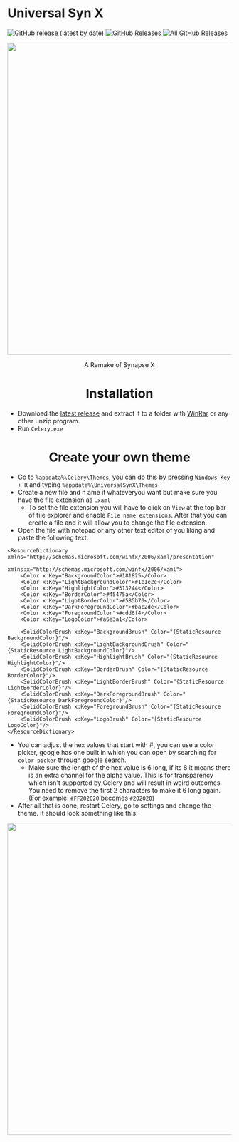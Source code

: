 # Universal Syn X

<p>
  <a href="https://github.com/KribbyWare/Universal-Syn-X/releases/latest"><img alt="GitHub release (latest by date)" src="https://img.shields.io/github/v/tag/KribbyWare/Universal-Syn-X?color=1f2829&label=Latest&logo=github"></a>
  <a href="https://github.com/KribbyWare/Universal-Syn-X/releases/latest"><img alt="GitHub Releases" src="https://img.shields.io/github/downloads/KribbyWare/Universal-Syn-X/latest/total?color=1f2829&label=Latest%20Downloads&logo=github"></a>
  <a href="https://github.com/KribbyWare/Universal-Syn-X/releases"><img alt="All GitHub Releases" src="https://img.shields.io/github/downloads/KribbyWare/Universal-Syn-X/total?color=1f2829&label=Total%20Downloads&logo=github"></a>
</p>

<p align="center">
  <img src="https://raw.githubusercontent.com/KribbyWare/Universal-Syn-X/master/src/themes-result/UniversalSynXUI.png" width="700">
  <p align="center">
    A Remake of Synapse X
  </p>
</p>

<h1 align="center">Installation</h1>

* Download the [latest release](https://github.com/KribbyWare/Universal-Syn-X/releases/latest) and extract it to a folder with [WinRar](https://win-rar.com) or any other unzip program.
* Run `Celery.exe`

<a name="themetutorial"></a><h1 align="center">Create your own theme</h1>

- Go to `%appdata%\Celery\Themes`, you can do this by pressing `Windows Key + R` and typing `%appdata%\UniversalSynX\Themes`
- Create a new file and n ame it whateveryou want but make sure you have the file extension as `.xaml`
  - To set the file extension you will have to click on `View` at the top bar of file explorer and enable `File name extensions`. After that you can create a file and it will allow you to change the file extension.
- Open the file with notepad or any other text editor of you liking and paste the following text:
```xaml
<ResourceDictionary xmlns="http://schemas.microsoft.com/winfx/2006/xaml/presentation"
                    xmlns:x="http://schemas.microsoft.com/winfx/2006/xaml">
    <Color x:Key="BackgroundColor">#181825</Color>
    <Color x:Key="LightBackgroundColor">#1e1e2e</Color>
    <Color x:Key="HighlightColor">#313244</Color>
    <Color x:Key="BorderColor">#45475a</Color>
    <Color x:Key="LightBorderColor">#585b70</Color>
    <Color x:Key="DarkForegroundColor">#bac2de</Color>
    <Color x:Key="ForegroundColor">#cdd6f4</Color>
    <Color x:Key="LogoColor">#a6e3a1</Color>

    <SolidColorBrush x:Key="BackgroundBrush" Color="{StaticResource BackgroundColor}"/>
    <SolidColorBrush x:Key="LightBackgroundBrush" Color="{StaticResource LightBackgroundColor}"/>
    <SolidColorBrush x:Key="HighlightBrush" Color="{StaticResource HighlightColor}"/>
    <SolidColorBrush x:Key="BorderBrush" Color="{StaticResource BorderColor}"/>
    <SolidColorBrush x:Key="LightBorderBrush" Color="{StaticResource LightBorderColor}"/>
    <SolidColorBrush x:Key="DarkForegroundBrush" Color="{StaticResource DarkForegroundColor}"/>
    <SolidColorBrush x:Key="ForegroundBrush" Color="{StaticResource ForegroundColor}"/>
    <SolidColorBrush x:Key="LogoBrush" Color="{StaticResource LogoColor}"/>
</ResourceDictionary>
```
- You can adjust the hex values that start with #, you can use a color picker, google has one built in which you can open by searching for `color picker` through google search.
  - Make sure the length of the hex value is 6 long, if its 8 it means there is an extra channel for the alpha value. This is for transparency which isn't supported by Celery and will result in weird outcomes. You need to remove the first 2 characters to make it 6 long again. (For example: `#FF202020` becomes `#202020`)
- After all that is done, restart Celery, go to settings and change the theme. It should look something like this:
<p align="center">
  <img src="https://raw.githubusercontent.com/KribbyWare/Universal-Syn-X/master/src/themes-result/UniversalSynXUI-Theme.png" width="700">
</p>
